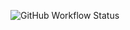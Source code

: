 ![GitHub Workflow Status](https://img.shields.io/github/workflow/status/TestowanieAutomatyczneUG/https://github.com/laboratorium-5-whoisjackob/testystepik)
